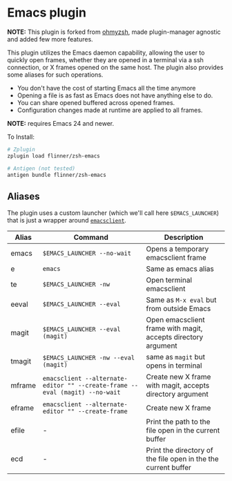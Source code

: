 # Emacs plugin

**NOTE:** This plugin is forked from [ohmyzsh](https://github.com/ohmyzsh/ohmyzsh), made plugin-manager agnostic and added few more features.

This plugin utilizes the Emacs daemon capability, allowing the user to quickly open frames, whether they are opened in a terminal via a ssh connection, or X frames opened on the same host. The plugin also provides some aliases for such operations.

- You don't have the cost of starting Emacs all the time anymore
- Opening a file is as fast as Emacs does not have anything else to do.
- You can share opened buffered across opened frames.
- Configuration changes made at runtime are applied to all frames.

**NOTE:** requires Emacs 24 and newer.

To Install:

```zsh
# Zplugin
zplugin load flinner/zsh-emacs

# Antigen (not tested)
antigen bundle flinner/zsh-emacs
```

## Aliases

The plugin uses a custom launcher (which we'll call here `$EMACS_LAUNCHER`) that is just a wrapper around [`emacsclient`](https://www.emacswiki.org/emacs/EmacsClient).

| Alias  | Command                                                                     | Description                                                    |
| ------ | --------------------------------------------------------------------------- | -------------------------------------------------------------- |
| emacs  | `$EMACS_LAUNCHER --no-wait`                                                 | Opens a temporary emacsclient frame                            |
| e      | `emacs`                                                                     | Same as emacs alias                                            |
| te     | `$EMACS_LAUNCHER -nw`                                                       | Open terminal emacsclient                                      |
| eeval  | `$EMACS_LAUNCHER --eval`                                                    | Same as `M-x eval` but from outside Emacs                      |
| magit  | `$EMACS_LAUNCHER --eval (magit)`                                            | Open emacsclient frame with magit, accepts directory argument  |
| tmagit | `$EMACS_LAUNCHER -nw --eval (magit)`                                        | same as `magit` but opens in terminal                          |
| mframe | `emacsclient --alternate-editor "" --create-frame --eval (magit) --no-wait` | Create new X frame with magit, accepts directory argument      |
| eframe | `emacsclient --alternate-editor "" --create-frame`                          | Create new X frame                                             |
| efile  | -                                                                           | Print the path to the file open in the current buffer          |
| ecd    | -                                                                           | Print the directory of the file open in the the current buffer |
